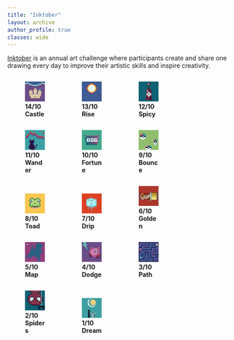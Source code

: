 ```yaml
---
title: "Inktober"
layout: archive
author_profile: true
classes: wide
---
```


<style>
    .image-container {
      max-width: 125px;
      display: inline-block;
      margin: 0 auto;
    }

    .image-container img {
      max-width: 100%;
      height: auto;
    }
</style>

<a href="https://inktober.com/">Inktober</a> is an annual art challenge where participants create and share one drawing every day to improve their artistic skills and inspire creativity.

<div class="image-container">
    <figure>
        <img src="/assets/images/misc/inktober/14-castle.png">
        <figcaption><b>14/10 Castle</b></figcaption>
    </figure>
</div>
<div class="image-container">
    <figure>
        <img src="/assets/images/misc/inktober/13-rise.png">
        <figcaption><b>13/10 Rise</b></figcaption>
    </figure>
</div>
<div class="image-container">
    <figure>
        <img src="/assets/images/misc/inktober/12-spicy.png">
        <figcaption><b>12/10 Spicy</b></figcaption>
    </figure>
</div>
<div class="image-container">
    <figure>
        <img src="/assets/images/misc/inktober/11-wander.png">
        <figcaption><b>11/10 Wander</b></figcaption>
    </figure>
</div>
<div class="image-container">
    <figure>
        <img src="/assets/images/misc/inktober/10-fortune.png">
        <figcaption><b>10/10 Fortune</b></figcaption>
    </figure>
</div>
<div class="image-container">
    <figure>
        <img src="/assets/images/misc/inktober/9-bounce.png">
        <figcaption><b>9/10 Bounce</b></figcaption>
    </figure>
</div>
<div class="image-container">
    <figure>
        <img src="/assets/images/misc/inktober/8-toad.png">
        <figcaption><b>8/10 Toad</b></figcaption>
    </figure>
</div>
<div class="image-container">
    <figure>
        <img src="/assets/images/misc/inktober/7-drip.png">
        <figcaption><b>7/10 Drip</b></figcaption>
    </figure>
</div>
<div class="image-container">
    <figure>
        <img src="/assets/images/misc/inktober/6-golden.png">
        <figcaption><b>6/10 Golden</b></figcaption>
    </figure>
</div>
<div class="image-container">
    <figure>
        <img src="/assets/images/misc/inktober/5-map.png">
        <figcaption><b>5/10 Map</b></figcaption>
    </figure>
</div>
<div class="image-container">
    <figure>
        <img src="/assets/images/misc/inktober/4-dodge.jpeg">
        <figcaption><b>4/10 Dodge</b></figcaption>
    </figure>
</div>
<div class="image-container">
    <figure>
        <img src="/assets/images/misc/inktober/3-path.jpeg">
        <figcaption><b>3/10 Path</b></figcaption>
    </figure>
</div>
<div class="image-container">
    <figure>
        <img src="/assets/images/misc/inktober/2-spiders.jpeg">
        <figcaption><b>2/10 Spiders</b></figcaption>
    </figure>
</div>
<div class="image-container">
    <figure>
        <img src="/assets/images/misc/inktober/1-dream.jpeg">
        <figcaption><b>1/10 Dream</b></figcaption>
    </figure>
</div>
